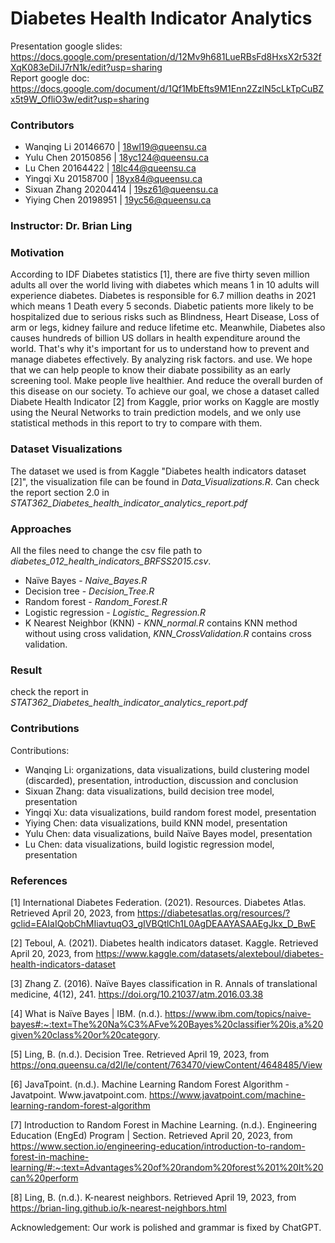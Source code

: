 
<!-- ABOUT THE PROJECT -->
# Diabetes Health Indicator Analytics
Presentation google slides: https://docs.google.com/presentation/d/12Mv9h681LueRBsFd8HxsX2r532fXqK083eDiIJ7rN1k/edit?usp=sharing </br>
Report google doc: https://docs.google.com/document/d/1Qf1MbEfts9M1Enn2ZzlN5cLkTpCuBZx5t9W_OfliO3w/edit?usp=sharing </br>

### Contributors
* Wanqing Li 20146670 | 18wl19@queensu.ca
* Yulu Chen 20150856 | 18yc124@queensu.ca
* Lu Chen 20164422 | 18lc44@queensu.ca
* Yingqi Xu 20158700 | 18yx84@queensu.ca
* Sixuan Zhang 20204414 | 19sz61@queensu.ca
* Yiying Chen 20198951 | 19yc56@queensu.ca

### Instructor: Dr. Brian Ling

### Motivation
According to IDF Diabetes statistics [1], there are five thirty seven million adults all over the world living with diabetes which means 1 in 10 adults will experience diabetes.  Diabetes is responsible for 6.7 million deaths in 2021 which means 1 Death every 5 seconds. Diabetic patients more likely to be hospitalized due to serious risks such as Blindness, Heart Disease, Loss of arm or legs, kidney failure and reduce lifetime etc. Meanwhile, Diabetes also causes hundreds of billion US dollars in health expenditure around the world. That's why it's important for us to understand how to prevent and manage diabetes effectively. By analyzing risk factors. and use. We hope that we can help people to know their diabate possibility as an early screening tool. Make people live healthier. And reduce the overall burden of this disease on our society. To achieve our goal, we chose a dataset called Diabete Health Indicator [2] from Kaggle, prior works on Kaggle are mostly using the Neural Networks to train prediction models, and we only use statistical methods in this report to try to compare with them.

### Dataset Visualizations
The dataset we used is from Kaggle "Diabetes health indicators dataset [2]", the visualization file can be found in *Data_Visualizations.R*.
Can check the report section 2.0 in *STAT362_Diabetes_health_indicator_analytics_report.pdf*

### Approaches
All the files need to change the csv file path to *diabetes_012_health_indicators_BRFSS2015.csv*.
* Naïve Bayes - *Naive_Bayes.R*
* Decision tree - *Decision_Tree.R*
* Random forest - *Random_Forest.R*
* Logistic regression - *Logistic_ Regression.R*
* K Nearest Neighbor (KNN) - *KNN_normal.R* contains KNN method without using cross validation, *KNN_CrossValidation.R* contains cross validation.

### Result
check the report in *STAT362_Diabetes_health_indicator_analytics_report.pdf*

### Contributions
Contributions:
* Wanqing Li: organizations, data visualizations, build clustering model (discarded), presentation, introduction, discussion and conclusion
* Sixuan Zhang: data visualizations, build decision tree model, presentation
* Yingqi Xu: data visualizations, build random forest model, presentation
* Yiying Chen: data visualizations, build KNN model, presentation
* Yulu Chen: data visualizations, build Naïve Bayes model, presentation
* Lu Chen: data visualizations, build logistic regression model, presentation

### References
[1] International Diabetes Federation. (2021). Resources. Diabetes Atlas. Retrieved April 20, 2023, from https://diabetesatlas.org/resources/?gclid=EAIaIQobChMIiavtuqO3_gIVBQtlCh1L0AgDEAAYASAAEgJkx_D_BwE 

[2] Teboul, A. (2021). Diabetes health indicators dataset. Kaggle. Retrieved April 20, 2023, from https://www.kaggle.com/datasets/alexteboul/diabetes-health-indicators-dataset 

[3] Zhang Z. (2016). Naïve Bayes classification in R. Annals of translational medicine, 4(12), 241. https://doi.org/10.21037/atm.2016.03.38

[4] What is Naïve Bayes | IBM. (n.d.). https://www.ibm.com/topics/naive-bayes#:~:text=The%20Na%C3%AFve%20Bayes%20classifier%20is,a%20given%20class%20or%20category.

[5] Ling, B. (n.d.). Decision Tree.  Retrieved April 19, 2023, from https://onq.queensu.ca/d2l/le/content/763470/viewContent/4648485/View

[6] JavaTpoint. (n.d.). Machine Learning Random Forest Algorithm - Javatpoint. Www.javatpoint.com. https://www.javatpoint.com/machine-learning-random-forest-algorithm 

[7] Introduction to Random Forest in Machine Learning. (n.d.). Engineering Education (EngEd) Program | Section. Retrieved April 20, 2023, from https://www.section.io/engineering-education/introduction-to-random-forest-in-machine-learning/#:~:text=Advantages%20of%20random%20forest%201%20It%20can%20perform 

[8] Ling, B. (n.d.). K-nearest neighbors. Retrieved April 19, 2023, from https://brian-ling.github.io/k-nearest-neighbors.html

Acknowledgement: Our work is polished and grammar is fixed by ChatGPT.

